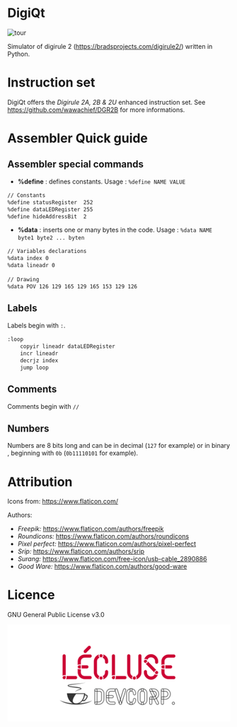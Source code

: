 # DigiQt

![tour](https://youtu.be/mRx_jkY8RU8)

Simulator of digirule 2 (https://bradsprojects.com/digirule2/) written in Python.

# Instruction set

DigiQt offers the *Digirule 2A, 2B & 2U* enhanced instruction set. See https://github.com/wawachief/DGR2B for more informations.

# Assembler Quick guide

## Assembler special commands

- **%define** : defines constants. Usage : `%define NAME VALUE`
```
// Constants
%define statusRegister  252
%define dataLEDRegister 255
%define hideAddressBit  2
```
- **%data** : inserts one or many bytes in the code. Usage : `%data NAME byte1 byte2 ... byten`
```
// Variables declarations
%data index 0
%data lineadr 0

// Drawing
%data POV 126 129 165 129 165 153 129 126
```

## Labels
Labels begin with `:`.
```
:loop
	copyir lineadr dataLEDRegister
	incr lineadr
	decrjz index
	jump loop
```
## Comments

Comments begin with `//`

## Numbers 

Numbers are 8 bits long and can be in decimal (`127` for example) or in binary , beginning with `0b` (`0b11110101` for example).

# Attribution
Icons from: https://www.flaticon.com/

Authors: 
- *Freepik:* https://www.flaticon.com/authors/freepik
- *Roundicons:* https://www.flaticon.com/authors/roundicons
- *Pixel perfect:* https://www.flaticon.com/authors/pixel-perfect
- *Srip:* https://www.flaticon.com/authors/srip
- *Surang:* https://www.flaticon.com/free-icon/usb-cable_2890886
- *Good Ware:* https://www.flaticon.com/authors/good-ware
# Licence
GNU General Public License v3.0


![LECLUSE DevCorp.](assets/LDC-dark.png)
